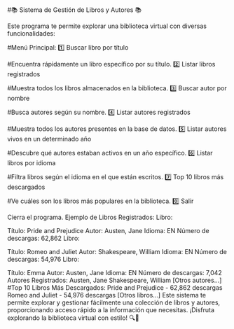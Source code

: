 #📚 Sistema de Gestión de Libros y Autores 📚

Este programa te permite explorar una biblioteca virtual con diversas funcionalidades:

#Menú Principal:
1️⃣ Buscar libro por título

#Encuentra rápidamente un libro específico por su título.
2️⃣ Listar libros registrados

#Muestra todos los libros almacenados en la biblioteca.
3️⃣ Buscar autor por nombre

#Busca autores según su nombre.
4️⃣ Listar autores registrados

#Muestra todos los autores presentes en la base de datos.
5️⃣ Listar autores vivos en un determinado año

#Descubre qué autores estaban activos en un año específico.
6️⃣ Listar libros por idioma

#Filtra libros según el idioma en el que están escritos.
7️⃣ Top 10 libros más descargados

#Ve cuáles son los libros más populares en la biblioteca.
0️⃣ Salir

Cierra el programa.
Ejemplo de Libros Registrados:
Libro:

Título: Pride and Prejudice
Autor: Austen, Jane
Idioma: EN
Número de descargas: 62,862
Libro:

Título: Romeo and Juliet
Autor: Shakespeare, William
Idioma: EN
Número de descargas: 54,976
Libro:

Título: Emma
Autor: Austen, Jane
Idioma: EN
Número de descargas: 7,042
Autores Registrados:
Austen, Jane
Shakespeare, William
[Otros autores...]
#Top 10 Libros Más Descargados:
Pride and Prejudice - 62,862 descargas
Romeo and Juliet - 54,976 descargas
[Otros libros...]
Este sistema te permite explorar y gestionar fácilmente una colección de libros y autores, proporcionando acceso rápido a la información que necesitas. ¡Disfruta explorando la biblioteca virtual con estilo! 🔍📖
